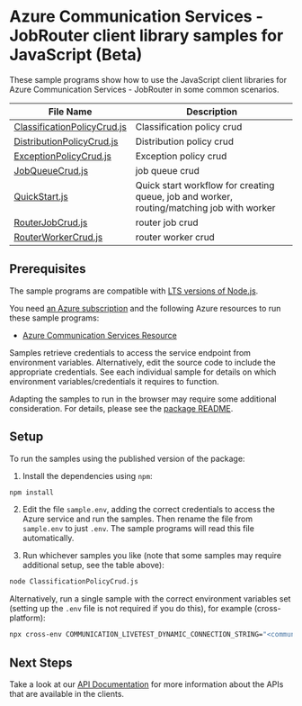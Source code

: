 # Azure Communication Services - JobRouter client library samples for JavaScript (Beta)

These sample programs show how to use the JavaScript client libraries for Azure Communication Services - JobRouter in some common scenarios.

| **File Name**                                           | **Description**                                                                           |
| ------------------------------------------------------- | ----------------------------------------------------------------------------------------- |
| [ClassificationPolicyCrud.js][classificationpolicycrud] | Classification policy crud                                                                |
| [DistributionPolicyCrud.js][distributionpolicycrud]     | Distribution policy crud                                                                  |
| [ExceptionPolicyCrud.js][exceptionpolicycrud]           | Exception policy crud                                                                     |
| [JobQueueCrud.js][jobqueuecrud]                         | job queue crud                                                                            |
| [QuickStart.js][quickstart]                             | Quick start workflow for creating queue, job and worker, routing/matching job with worker |
| [RouterJobCrud.js][routerjobcrud]                       | router job crud                                                                           |
| [RouterWorkerCrud.js][routerworkercrud]                 | router worker crud                                                                        |

## Prerequisites

The sample programs are compatible with [LTS versions of Node.js](https://nodejs.org/about/releases/).

You need [an Azure subscription][freesub] and the following Azure resources to run these sample programs:

- [Azure Communication Services Resource][createinstance_azurecommunicationservicesresource]

Samples retrieve credentials to access the service endpoint from environment variables. Alternatively, edit the source code to include the appropriate credentials. See each individual sample for details on which environment variables/credentials it requires to function.

Adapting the samples to run in the browser may require some additional consideration. For details, please see the [package README][package].

## Setup

To run the samples using the published version of the package:

1. Install the dependencies using `npm`:

```bash
npm install
```

2. Edit the file `sample.env`, adding the correct credentials to access the Azure service and run the samples. Then rename the file from `sample.env` to just `.env`. The sample programs will read this file automatically.

3. Run whichever samples you like (note that some samples may require additional setup, see the table above):

```bash
node ClassificationPolicyCrud.js
```

Alternatively, run a single sample with the correct environment variables set (setting up the `.env` file is not required if you do this), for example (cross-platform):

```bash
npx cross-env COMMUNICATION_LIVETEST_DYNAMIC_CONNECTION_STRING="<communication livetest dynamic connection string>" node ClassificationPolicyCrud.js
```

## Next Steps

Take a look at our [API Documentation][apiref] for more information about the APIs that are available in the clients.

[classificationpolicycrud]: https://github.com/Azure/azure-sdk-for-js/blob/main/sdk/communication/communication-jobrouter/samples/v1-beta/javascript/ClassificationPolicyCrud.js
[distributionpolicycrud]: https://github.com/Azure/azure-sdk-for-js/blob/main/sdk/communication/communication-jobrouter/samples/v1-beta/javascript/DistributionPolicyCrud.js
[exceptionpolicycrud]: https://github.com/Azure/azure-sdk-for-js/blob/main/sdk/communication/communication-jobrouter/samples/v1-beta/javascript/ExceptionPolicyCrud.js
[jobqueuecrud]: https://github.com/Azure/azure-sdk-for-js/blob/main/sdk/communication/communication-jobrouter/samples/v1-beta/javascript/JobQueueCrud.js
[quickstart]: https://github.com/Azure/azure-sdk-for-js/blob/main/sdk/communication/communication-jobrouter/samples/v1-beta/javascript/QuickStart.js
[routerjobcrud]: https://github.com/Azure/azure-sdk-for-js/blob/main/sdk/communication/communication-jobrouter/samples/v1-beta/javascript/RouterJobCrud.js
[routerworkercrud]: https://github.com/Azure/azure-sdk-for-js/blob/main/sdk/communication/communication-jobrouter/samples/v1-beta/javascript/RouterWorkerCrud.js
[apiref]: https://docs.microsoft.com/javascript/api/@azure/communication-jobrouter
[freesub]: https://azure.microsoft.com/free/
[createinstance_azurecommunicationservicesresource]: https://docs.microsoft.com/azure/communication-services/quickstarts/create-communication-resource
[package]: https://github.com/Azure/azure-sdk-for-js/tree/main/sdk/communication/communication-jobrouter/README.md
